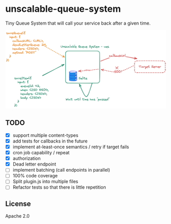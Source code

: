 # unscalable-queue-system

Tiny Queue System that will call your service back
after a given time.

![Architecture](./architecture.png)

## TODO

* [x] support multiple content-types
* [x] add tests for callbacks in the future
* [x] implement at-least-once semantics / retry if target fails
* [x] cron job capability / repeat
* [x] authorization
* [x] Dead letter endpoint
* [ ] implement batching (call endpoints in parallel)
* [ ] 100% code coverage
* [ ] Split plugin.js into multiple files
* [ ] Refactor tests so that there is little repetition

## License

Apache 2.0
